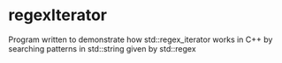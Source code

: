 # regexIterator
Program written to demonstrate how std::regex_iterator works in C++ by searching patterns in std::string given by std::regex
